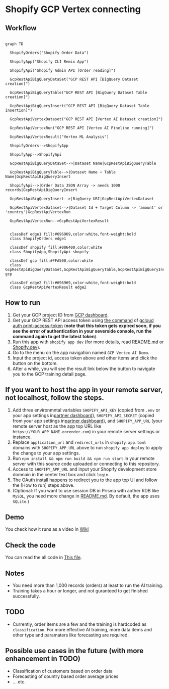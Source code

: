 # Shopify GCP Vertex connecting

## Workflow

```mermaid

graph TD

  ShopifyOrders("Shopify Order Data")

  ShopifyApp("Shopify CLI Remix App")

  ShopifyApi("Shopify Admin API [Order reading]")

  GcpRestApiBigQueryDataSet("GCP REST API [BigQuery Dataset creation]")

  GcpRestApiBigQueryTable("GCP REST API [BigQuery Dataset Table creation]")

  GcpRestApiBigQueryInsert("GCP REST API [BigQuery Dataset Table insertion]")

  GcpRestApiVertexDataset("GCP REST API [Vertex AI Dataset creation]")

  GcpRestApiVertexRun("GCP REST API [Vertex AI Pineline running]")

  GcpRestApiVertexResult("Vertex ML Analysis")

  ShopifyOrders-->ShopifyApp

  ShopifyApp-->ShopifyApi

  GcpRestApiBigQueryDataSet-->|Dataset Name|GcpRestApiBigQueryTable

  GcpRestApiBigQueryTable-->|Dataset Name + Table Name|GcpRestApiBigQueryInsert

  ShopifyApi-->|Order Data JSON Array -> needs 1000 records|GcpRestApiBigQueryInsert

  GcpRestApiBigQueryInsert-->|BigQuery URI|GcpRestApiVertexDataset

  GcpRestApiVertexDataset-->|Dataset Id + Target Column -> 'amount' or 'country'|GcpRestApiVertexRun

  GcpRestApiVertexRun-->GcpRestApiVertexResult


  classDef edge1 fill:#696969,color:white,font-weight:bold
  class ShopifyOrders edge1

  classDef shopify fill:#006400,color:white
  class ShopifyApp,ShopifyApi shopify

  classDef gcp fill:#FFA500,color:white
  class GcpRestApiBigQueryDataSet,GcpRestApiBigQueryTable,GcpRestApiBigQueryInsert,GcpRestApiVertexDataset,GcpRestApiVertexRun gcp

  classDef edge2 fill:#696969,color:white,font-weight:bold
  class GcpRestApiVertexResult edge2

```

## How to run
1. Get your GCP project ID from [GCP dashboard](https://console.cloud.google.com/).
2. Get your GCP REST API access token using [the command](https://cloud.google.com/sdk/docs/install) of [gcloud auth print-access-token](https://cloud.google.com/sdk/gcloud/reference/auth/print-access-token) (**note that this token gets expired soon, if you see the error of authentication in your severside console, run the command again to get the latest token**). 
3. Run this app with `shopify app dev` (for more details, read [README.md](./README.md) or [Shopify.dev](https://shopify.dev/docs/apps/build/scaffold-app)).
4. Go to the menu on the app navigation named `GCP Vertex AI Demo`.
5. Input the project id, access token above and other items and click the button on the bottom.
6. After a while, you will see the result link below the button to navigate you to the GCP training detail page.

## If you want to host the app in your remote server, not localhost, follow the steps.
1. Add three environmntal variables `SHOPIFY_API_KEY` (copied from `.env` or your app settings in[partner dashboard](https://www.shopify.com/partners)), `SHOPIFY_API_SECRET` (copied from your app settings in[partner dashboard](https://www.shopify.com/partners)), and `SHOPIFY_APP_URL` (your remote server host as the app top URL like `https://YOUR_APP_NAME.onrender.com`) in your remote server settings or instance.
2. Replace `application_url` and `redirect_urls` in `shopify.app.toml` domains with `SHOPIFY_APP_URL` above to run `shopify app deploy` to apply the change to your app settings.
3. Run `npm install && npm run build && npm run start` in your remote server with this source code uploaded or connecting to this repository.
4. Access to `SHOPIFY_APP_URL` and input your Shopify development store domnain in the center text box and click `login`.
5. The OAuth install happens to redirect you to the app top UI and follow the [How to run] steps above.
6. (Optional: If you want to use session DB in Prisma with aother RDB like `MySQL`, you need more change in [README.md](./README.md). By default, the app uses `SQLite`.)

## Demo
You check how it runs as a video in [Wiki](../../wiki)

## Check the code
You can read the all code in [This file](./app/routes/app.gcp.jsx).

## Notes
- You need more than 1,000 records (orders) at least to run the AI training.
- Training takes a hour or longer, and not guranteed to get finished successfully.

## TODO
- Currently, order items are a few and the training is hardcoded as `classification`. For more effective AI training, more data items and other type and paramaters like forecasting are required. 

## Possible use cases in the future (with more enhancement in TODO)
- Classification of customers based on order data
- Forecasting of country based order average prices
- ... etc.